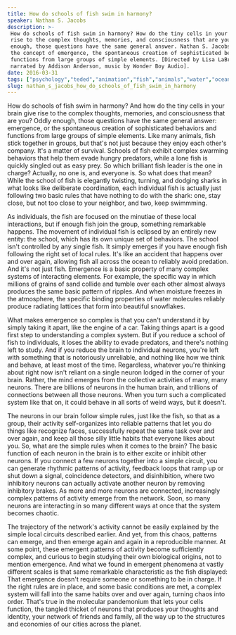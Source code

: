 ```yaml
---
title: How do schools of fish swim in harmony?
speaker: Nathan S. Jacobs
description: >-
 How do schools of fish swim in harmony? How do the tiny cells in your brain give
 rise to the complex thoughts, memories, and consciousness that are you? Oddly
 enough, those questions have the same general answer. Nathan S. Jacobs explains
 the concept of emergence, the spontaneous creation of sophisticated behaviors and
 functions from large groups of simple elements. [Directed by Lisa LaBracio,
 narrated by Addison Anderson, music by Wonder Boy Audio].
date: 2016-03-31
tags: ["psychology","teded","animation","fish","animals","water","oceans","memory","rivers","brain","consciousness"]
slug: nathan_s_jacobs_how_do_schools_of_fish_swim_in_harmony
---
```


How do schools of fish swim in harmony? And how do the tiny cells in your brain give rise
to the complex thoughts, memories, and consciousness that are you? Oddly enough, those
questions have the same general answer: emergence, or the spontaneous creation of
sophisticated behaviors and functions from large groups of simple elements. Like many
animals, fish stick together in groups, but that's not just because they enjoy each
other's company. It's a matter of survival. Schools of fish exhibit complex swarming
behaviors that help them evade hungry predators, while a lone fish is quickly singled out
as easy prey. So which brilliant fish leader is the one in charge? Actually, no one is,
and everyone is. So what does that mean? While the school of fish is elegantly twisting,
turning, and dodging sharks in what looks like deliberate coordination, each individual
fish is actually just following two basic rules that have nothing to do with the shark:
one, stay close, but not too close to your neighbor, and two, keep swimmming.

As individuals, the fish are focused on the minutiae of these local interactions, but if
enough fish join the group, something remarkable happens. The movement of individual fish 
is eclipsed by an entirely new entity: the school, which has its own unique set of
behaviors. The school isn't controlled by any single fish. It simply emerges if you have
enough fish following the right set of local rules. It's like an accident that happens
over and over again, allowing fish all across the ocean to reliably avoid predation. And
it's not just fish. Emergence is a basic property of many complex systems of interacting
elements. For example, the specific way in which millions of grains of sand collide and
tumble over each other almost always produces the same basic pattern of ripples. And when
moisture freezes in the atmosphere, the specific binding properties of water molecules
reliably produce radiating lattices that form into beautiful snowflakes.

What makes emergence so complex is that you can't understand it by simply taking it apart,
like the engine of a car. Taking things apart is a good first step to understanding a
complex system. But if you reduce a school of fish to individuals, it loses the ability to
evade predators, and there's nothing left to study. And if you reduce the brain to
individual neurons, you're left with something that is notoriously unreliable, and nothing
like how we think and behave, at least most of the time. Regardless, whatever you're
thinking about right now isn't reliant on a single neuron lodged in the corner of your
brain. Rather, the mind emerges from the collective activities of many, many neurons.
There are billions of neurons in the human brain, and trillions of connections between
all those neurons. When you turn such a complicated system like that on, it could behave
in all sorts of weird ways, but it doesn't.

The neurons in our brain follow simple rules, just like the fish, so that as a group,
their activity self-organizes into reliable patterns that let you do things like
recognize faces, successfully repeat the same task over and over again, and keep all those
silly little habits that everyone likes about you. So, what are the simple rules when it
comes to the brain? The basic function of each neuron in the brain is to either excite or
inhibit other neurons. If you connect a few neurons together into a simple circuit, you
can generate rhythmic patterns of activity, feedback loops that ramp up or shut down a
signal, coincidence detectors, and disinhibition, where two inhibitory neurons can
actually activate another neuron by removing inhibitory brakes. As more and more neurons
are connected, increasingly complex patterns of activity emerge from the network. Soon,
so many neurons are interacting in so many different ways at once that the system becomes
chaotic.

The trajectory of the network's activity cannot be easily explained by the simple local
circuits described earlier. And yet, from this chaos, patterns can emerge, and then emerge
again and again in a reproducible manner. At some point, these emergent patterns of
activity become sufficiently complex, and curious to begin studying their own biological
origins, not to mention emergence. And what we found in emergent phenomena at vastly
different scales is that same remarkable characteristic as the fish displayed: That
emergence doesn't require someone or something to be in charge. If the right rules are in
place, and some basic conditions are met, a complex system will fall into the same habits
over and over again, turning chaos into order. That's true in the molecular pandemonium
that lets your cells function, the tangled thicket of neurons that produces your thoughts
and identity, your network of friends and family, all the way up to the structures and
economies of our cities across the planet.

<!--
ad_duration=0
event="TED-Ed"
external_start_time=0
intro_duration=0
is_subtitle_required="False"
is_talk_featured="False"
language="en"
language_swap="False"
native_language="en"
number_of_related_talks=6
number_of_speakers=1
number_of_subtitled_videos=0
number_of_tags=11
number_of_talk_download_languages=18
number_of_talk_more_resources=0
number_of_talk_recommendations=0
number_of_talks_take_actions=0
post_ad_duration=0
published_timestamp="2019-04-12 17:25:46"
recording_date="2016-03-31"
speaker_is_published=0
speaker_name="Nathan S. Jacobs"
talk_name="How do schools of fish swim in harmony?"
talks_tags=["psychology","teded","animation","fish","animals","water","oceans","memory","rivers","brain","consciousness"]
url_photo_talk="https://s3.amazonaws.com/talkstar-photos/uploads/671fc566-18f5-4e4a-9b93-1dc8ce735596/193_schoolfish.jpg"
url_webpage="https://www.ted.com/talks/nathan_s_jacobs_how_do_schools_of_fish_swim_in_harmony"
video_type_name="TED-Ed Original"
-->